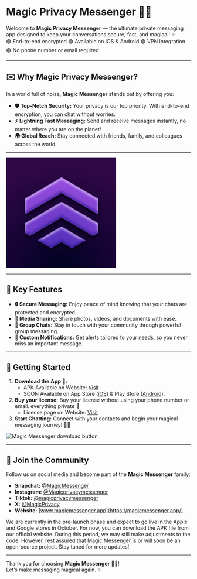 # Magic Privacy Messenger 📲🌐

Welcome to **Magic Privacy Messenger** — the ultimate private messaging app designed to keep your conversations secure, fast, and magical! ✨
<br />
🟣 End-to-end encrypted 🟣 Available on iOS & Android 🟣 VPN integration 🟣 No phone number or email required

---

## ✉️ Why Magic Privacy Messenger?

In a world full of noise, **Magic Messenger** stands out by offering you:

- **🛡️ Top-Notch Security:** Your privacy is our top priority. With end-to-end encryption, you can chat without worries.
- **⚡ Lightning Fast Messaging:** Send and receive messages instantly, no matter where you are on the planet!
- **🌍 Global Reach:** Stay connected with friends, family, and colleagues across the world.

---

<a href="https://magicmessenger.app/download/" target="_blank" align="center">
  <img src="https://github.com/Magic-Messenger/.github/blob/main/profile/logo.png" alt="Magic Messenger Logo" width="300px">
</a>

---

## 🎯 Key Features

- **🔒 Secure Messaging:** Enjoy peace of mind knowing that your chats are protected and encrypted.
- **📁 Media Sharing:** Share photos, videos, and documents with ease.
- **💬 Group Chats:** Stay in touch with your community through powerful group messaging.
- **🔔 Custom Notifications:** Get alerts tailored to your needs, so you never miss an important message.

---

## 🚀 Getting Started

1. **Download the App 📲:**
   - APK Available on Website: [Visit](https://magicmessenger.app/download/)
   - SOON Available on App Store ([iOS](#)) & Play Store ([Android](#)). 
3. **Buy your license:** Buy your license without using your phone number or email. everything private 🔐
   - License page on Website: [Visit](https://magicmessenger.app/license/)
5. **Start Chatting:** Connect with your contacts and begin your magical messaging journey! 👾🚀

<p>
  <img src="https://github.com/Magic-Messenger/.github/blob/main/profile/profile/download_button_big.png" alt="Magic Messenger download button" width="175px">
</p>

---

## 👥 Join the Community

Follow us on social media and become part of the **Magic Messenger** family:

- **Snapchat:** [@MagicMessenger](https://www.snapchat.com/add/magicmessenger?sender_web_id=b823d2d0-f67f-41c4-8d14-a90228e0f960&device_type=desktop&is_copy_url=true)
- **Instagram:** [@Magicprivacymessenger](https://www.instagram.com/magicprivacymessenger/)
- **Tiktok:** [@magicprivacymessenger](https://www.tiktok.com/@magicprivacymessenger)
- **X:** [@MagicPrivacy](https://x.com/Magicprivacy)
- **Website:** [www.magicmessenger.app](https://magicmessenger.app/)


We are currently in the pre-launch phase and expect to go live in the Apple and Google stores in October. For now, you can download the APK file from our official website. During this period, we may still make adjustments to the code. However, rest assured that Magic Messenger is or will soon be an open-source project. Stay tuned for more updates!

---

Thank you for choosing **Magic Messenger** 📲🌐! 
<br />
Let’s make messaging magical again. ✨
